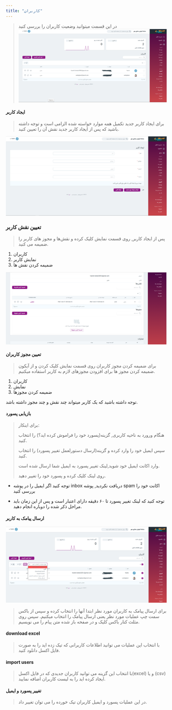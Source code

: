 ```yaml
---
title: "کاربران"
---
```

 > در این قسمت میتوانید وضعیت کاربران را بررسی کنید
![](karbar1.png)

#### ایجاد کاربر 
> برای ایجاد کاربر جدید تکمیل همه موارد خواسته شده الزامی است و توجه داشته باشید که پس از ایجاد کاربر جدید نقش آن را تعیین کنید.

![](karbar2.png)

### تعیین نقش کاربر 
> پس از ایجاد کاربر, روی قسمت نمایش کلیک کرده و نقش‌ها و مجوز های کاربر را ضمیمه می کنید.
1. کاربران
2. نمایش کاربر
3. ضمیمه کردن نقش ها

![](karbar3.png)

#### تعیین مجوز کاربران 
> برای ضمیمه کردن مجوز کاربران روی قسمت نمایش کلیک کردن و از آیکون ضمیمه کردن مجوز ها برای افزودن مجوزهای لازم به کاربر استفاده میکنیم.
1. کاربران
2. نمایش
3. ضمیمه کردن مجوزها

توجه داشته باشید که یک کاربر میتواند چند نقش و چند مجوز داشته باشد.

#### بازیابی پسورد 

> برای اینکار:
>
>  هنگام ورورد به ناحیه کاربری, گزینه(پسورد خود را فراموش کرده اید؟) را انتخاب کنید. 
>
> سپس ایمیل خود را وارد کرده و گزینه(ارسال دستورلعمل تغییر پسورد) را انتخاب کنید.
>
> وارد اکانت ایمیل خود شوید,لینک تغییر پسورد به ایمیل شما ارسال شده است.
>
>روی لینک کلیک کرده و پسورد خود را تغییر دهید.
>
* توجه کنید اگر ایمیل را در پوشه inbox دریافت نکردید, پوشه spam اکانت خود را بررسی کنید

* توجه کنید که لینک تغییر پسورد تا ۶۰ دقیقه دارای اعتبار است و پس از این زمان باید مراحل ذکر شده را دوباره انجام دهید.

#### ارسال پیامک به کاربر 
![](karbar5.png)
> برای ارسال پیامک به کاربران مورد نظر ابتدا آنها را انتخاب کرده و سپس از باکس سمت چپ عملیات مورد نظر یعنی ارسال پیامک را انتخاب میکنیم.
>سپس روی مثلث کنار باکس کلیک و در صفحه باز شده متن پیام را می نویسیم. 

#### download excel
> با انتخاب این عملیات می توانید اطلاعات کاربرانی که تیک زده اید را به صورت فایل اکسل دانلود کنید.

#### import users
>  با انتخاب این گزینه می توانید کاربران جدیدی که در فایل اکسل(excel) و یا (csv) ایجاد کرده اید را به لیست کاربران اضافه نمایید.

#### تغییر پسورد و ایمیل 
> در این عملیات پسورد و ایمیل کاربران تیک خورده را می توان تغییر داد.




